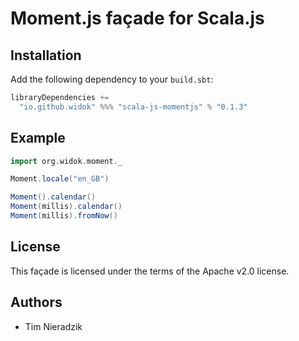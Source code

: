 # Moment.js façade for Scala.js

## Installation
Add the following dependency to your `build.sbt`:

```scala
libraryDependencies +=
  "io.github.widok" %%% "scala-js-momentjs" % "0.1.3"
```

## Example
```scala
import org.widok.moment._

Moment.locale("en_GB")

Moment().calendar()
Moment(millis).calendar()
Moment(millis).fromNow()
```

## License
This façade is licensed under the terms of the Apache v2.0 license.

## Authors
* Tim Nieradzik
